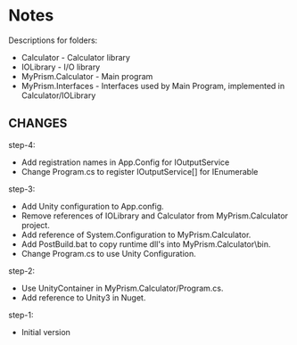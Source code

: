 Notes
=====

Descriptions for folders:
* Calculator - Calculator library
* IOLibrary - I/O library
* MyPrism.Calculator - Main program
* MyPrism.Interfaces - Interfaces used by Main Program, implemented in Calculator/IOLibrary

CHANGES
-------

step-4:
* Add registration names in App.Config for IOutputService
* Change Program.cs to register IOutputService[] for IEnumerable<IOutputService>

step-3:
* Add Unity configuration to App.config.
* Remove references of IOLibrary and Calculator from MyPrism.Calculator project.
* Add reference of System.Configuration to MyPrism.Calculator.
* Add PostBuild.bat to copy runtime dll's into MyPrism.Calculator\bin.
* Change Program.cs to use Unity Configuration.

step-2: 
* Use UnityContainer in MyPrism.Calculator/Program.cs.
* Add reference to Unity3 in Nuget.

step-1: 
* Initial version


